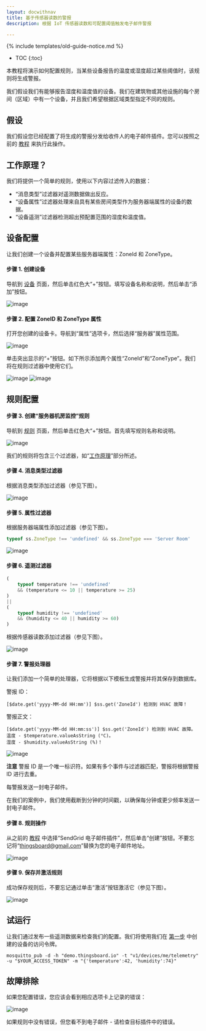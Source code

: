 ```yaml
---
layout: docwithnav
title: 基于传感器读数的警报
description: 根据 IoT 传感器读数和可配置阈值触发电子邮件警报

---
```


{% include templates/old-guide-notice.md %}

* TOC
{:toc}

本教程将演示如何配置规则，当某些设备报告的温度或湿度超过某些阈值时，该规则将生成警报。

我们假设我们有能够报告湿度和温度值的设备。我们在建筑物或其他设施的每个房间（区域）中有一个设备，并且我们希望根据区域类型指定不同的规则。

## 假设

我们假设您已经配置了将生成的警报分发给收件人的电子邮件插件。您可以按照之前的 [教程](/docs/samples/alarms/mail/) 来执行此操作。

## 工作原理？

我们将提供一个简单的规则，使用以下内容过滤传入的数据：

- “消息类型”过滤器对遥测数据做出反应。
- “设备属性”过滤器处理来自具有某些房间类型作为服务器端属性的设备的数据。
- “设备遥测”过滤器检测超出预配置范围的湿度和温度值。

## 设备配置

让我们创建一个设备并配置某些服务器端属性：ZoneId 和 ZoneType。

#### 步骤 1. 创建设备

导航到 [设备](https://gridlinks.codingas.com/devices) 页面，然后单击红色大“+”按钮。填写设备名称和说明，然后单击“添加”按钮。

![image](/images/samples/alarms/add-device.png)

#### 步骤 2. 配置 ZoneID 和 ZoneType 属性

打开您创建的设备卡。导航到“属性”选项卡，然后选择“服务器”属性范围。

![image](/images/samples/alarms/server-attributes-table.png)

单击突出显示的“+”按钮。如下所示添加两个属性“ZoneId”和“ZoneType”。我们将在规则过滤器中使用它们。

![image](/images/samples/alarms/zone-id.png)
![image](/images/samples/alarms/zone-type.png)

## 规则配置

#### 步骤 3. 创建“服务器机房监控”规则

导航到 [规则](https://gridlinks.codingas.com/rules) 页面，然后单击红色大“+”按钮。首先填写规则名称和说明。

![image](/images/samples/alarms/add-rule.png)

我们的规则将包含三个过滤器，如“[工作原理](#how-it-works)”部分所述。

#### 步骤 4. 消息类型过滤器

根据消息类型添加过滤器（参见下图）。

![image](/images/samples/alarms/msg-filter.png)

#### 步骤 5. 属性过滤器

根据服务器端属性添加过滤器（参见下图）。

```javascript
typeof ss.ZoneType !== 'undefined' && ss.ZoneType === 'Server Room'
```

![image](/images/samples/alarms/attributes-filter.png)

#### 步骤 6. 遥测过滤器

```javascript
(
    typeof temperature !== 'undefined' 
    && (temperature <= 10 || temperature >= 25)
)
|| 
(
    typeof humidity !== 'undefined' 
    && (humidity <= 40 || humidity >= 60)
)
```

根据传感器读数添加过滤器（参见下图）。

![image](/images/samples/alarms/telemetry-filter.png)

#### 步骤 7. 警报处理器

让我们添加一个简单的处理器，它将根据以下模板生成警报并将其保存到数据库。

警报 ID：

```text
[$date.get('yyyy-MM-dd HH:mm')] $ss.get('ZoneId') 检测到 HVAC 故障！
```

警报正文：

```text
[$date.get('yyyy-MM-dd HH:mm:ss')] $ss.get('ZoneId') 检测到 HVAC 故障。
温度 - $temperature.valueAsString (°C)。
湿度 - $humidity.valueAsString (%)！
```

![image](/images/samples/alarms/add-processor.png)

**注意** 警报 ID 是一个唯一标识符。如果有多个事件与过滤器匹配，警报将根据警报 ID 进行去重。

每警报发送一封电子邮件。

在我们的案例中，我们使用截断到分钟的时间戳，以确保每分钟或更少频率发送一封电子邮件。

#### 步骤 8. 规则操作

从之前的 [教程](/docs/samples/alarms/mail/) 中选择“SendGrid 电子邮件插件”，然后单击“创建”按钮。不要忘记将“thingsboard@gmail.com”替换为您的电子邮件地址。

![image](/images/samples/alarms/add-action.png)

#### 步骤 9. 保存并激活规则

成功保存规则后，不要忘记通过单击“激活”按钮激活它（参见下图）。

![image](/images/samples/alarms/activate-rule.png)

## 试运行

让我们通过发布一些遥测数据来检查我们的配置。我们将使用我们在 [第一步](#step1-create-device) 中创建的设备的访问令牌。

```shell
mosquitto_pub -d -h "demo.thingsboard.io" -t "v1/devices/me/telemetry" -u "$YOUR_ACCESS_TOKEN" -m "{'temperature':42, 'humidity':74}"
```

## 故障排除

如果您配置错误，您应该会看到相应选项卡上记录的错误：

![image](/images/samples/alarms/rule-events.png)

如果规则中没有错误，但您看不到电子邮件 - 请检查目标插件中的错误。